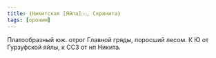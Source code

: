 ```yaml
---
title: ⦗Никитская [Яйла]⒯, Скринита⦘
tags: [ороним]
---
```


Платообразный юж. отрог Главной гряды, поросший лесом. К Ю от Гурзуфской яйлы, к
ССЗ от нп Никита.
